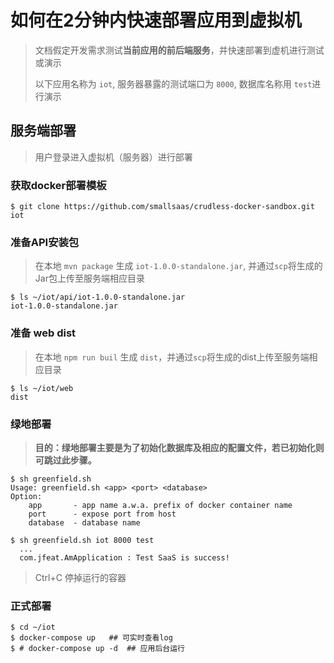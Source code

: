 # 如何在2分钟内快速部署应用到虚拟机

> 文档假定开发需求测试**当前应用的前后端服务**，并快速部署到虚机进行测试或演示
>
> 以下应用名称为  `iot`, 服务器暴露的测试端口为 `8000`, 数据库名称用 `test`进行演示

## 服务端部署
> 用户登录进入虚拟机（服务器）进行部署

### 获取docker部署模板
```shell
$ git clone https://github.com/smallsaas/crudless-docker-sandbox.git  iot
```

### 准备API安装包 
> 在本地 `mvn package` 生成 `iot-1.0.0-standalone.jar`, 并通过`scp`将生成的Jar包上传至服务端相应目录
```shell
$ ls ~/iot/api/iot-1.0.0-standalone.jar
iot-1.0.0-standalone.jar
```

### 准备 web dist
> 在本地 `npm run buil` 生成 `dist`，并通过`scp`将生成的dist上传至服务端相应目录
```shell
$ ls ~/iot/web
dist
```

### 绿地部署

>**目的：绿地部署主要是为了初始化数据库及相应的配置文件，若已初始化则可跳过此步骤。**

```shell
$ sh greenfield.sh
Usage: greenfield.sh <app> <port> <database>
Option:
    app       - app name a.w.a. prefix of docker container name
    port      - expose port from host
    database  - database name

$ sh greenfield.sh iot 8000 test
  ...
  com.jfeat.AmApplication : Test SaaS is success!
```

> Ctrl+C 停掉运行的容器

### 正式部署 
```shell
$ cd ~/iot
$ docker-compose up   ## 可实时查看log
$ # docker-compose up -d  ## 应用后台运行
```
